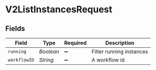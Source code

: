 # V2ListInstancesRequest


## Fields

| Field                    | Type                     | Required                 | Description              |
| ------------------------ | ------------------------ | ------------------------ | ------------------------ |
| `running`                | *Boolean*                | :heavy_minus_sign:       | Filter running instances |
| `workflowID`             | *String*                 | :heavy_minus_sign:       | A workflow id            |